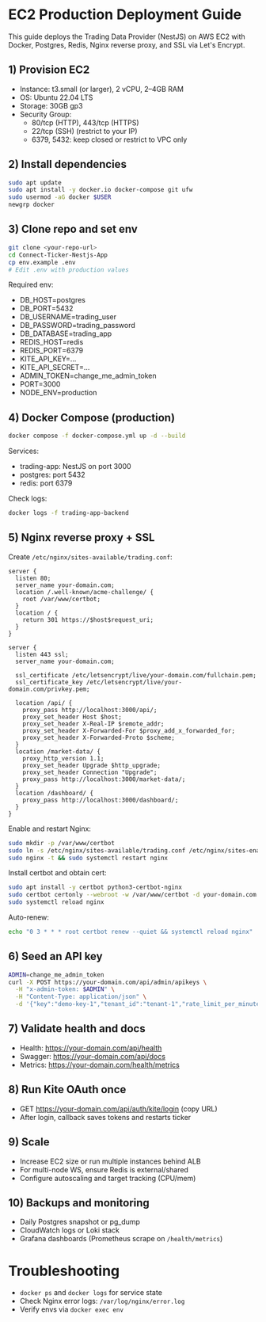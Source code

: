 # EC2 Production Deployment Guide

This guide deploys the Trading Data Provider (NestJS) on AWS EC2 with Docker, Postgres, Redis, Nginx reverse proxy, and SSL via Let's Encrypt.

## 1) Provision EC2
- Instance: t3.small (or larger), 2 vCPU, 2–4GB RAM
- OS: Ubuntu 22.04 LTS
- Storage: 30GB gp3
- Security Group:
  - 80/tcp (HTTP), 443/tcp (HTTPS)
  - 22/tcp (SSH) (restrict to your IP)
  - 6379, 5432: keep closed or restrict to VPC only

## 2) Install dependencies
```bash
sudo apt update
sudo apt install -y docker.io docker-compose git ufw
sudo usermod -aG docker $USER
newgrp docker
```

## 3) Clone repo and set env
```bash
git clone <your-repo-url>
cd Connect-Ticker-Nestjs-App
cp env.example .env
# Edit .env with production values
```

Required env:
- DB_HOST=postgres
- DB_PORT=5432
- DB_USERNAME=trading_user
- DB_PASSWORD=trading_password
- DB_DATABASE=trading_app
- REDIS_HOST=redis
- REDIS_PORT=6379
- KITE_API_KEY=...
- KITE_API_SECRET=...
- ADMIN_TOKEN=change_me_admin_token
- PORT=3000
- NODE_ENV=production

## 4) Docker Compose (production)
```bash
docker compose -f docker-compose.yml up -d --build
```
Services:
- trading-app: NestJS on port 3000
- postgres: port 5432
- redis: port 6379

Check logs:
```bash
docker logs -f trading-app-backend
```

## 5) Nginx reverse proxy + SSL
Create `/etc/nginx/sites-available/trading.conf`:
```nginx
server {
  listen 80;
  server_name your-domain.com;
  location /.well-known/acme-challenge/ {
    root /var/www/certbot;
  }
  location / {
    return 301 https://$host$request_uri;
  }
}

server {
  listen 443 ssl;
  server_name your-domain.com;

  ssl_certificate /etc/letsencrypt/live/your-domain.com/fullchain.pem;
  ssl_certificate_key /etc/letsencrypt/live/your-domain.com/privkey.pem;

  location /api/ {
    proxy_pass http://localhost:3000/api/;
    proxy_set_header Host $host;
    proxy_set_header X-Real-IP $remote_addr;
    proxy_set_header X-Forwarded-For $proxy_add_x_forwarded_for;
    proxy_set_header X-Forwarded-Proto $scheme;
  }
  location /market-data/ {
    proxy_http_version 1.1;
    proxy_set_header Upgrade $http_upgrade;
    proxy_set_header Connection "Upgrade";
    proxy_pass http://localhost:3000/market-data/;
  }
  location /dashboard/ {
    proxy_pass http://localhost:3000/dashboard/;
  }
}
```
Enable and restart Nginx:
```bash
sudo mkdir -p /var/www/certbot
sudo ln -s /etc/nginx/sites-available/trading.conf /etc/nginx/sites-enabled/trading.conf
sudo nginx -t && sudo systemctl restart nginx
```

Install certbot and obtain cert:
```bash
sudo apt install -y certbot python3-certbot-nginx
sudo certbot certonly --webroot -w /var/www/certbot -d your-domain.com --email you@example.com --agree-tos --no-eff-email
sudo systemctl reload nginx
```

Auto-renew:
```bash
echo "0 3 * * * root certbot renew --quiet && systemctl reload nginx" | sudo tee /etc/cron.d/certbot-renew
```

## 6) Seed an API key
```bash
ADMIN=change_me_admin_token
curl -X POST https://your-domain.com/api/admin/apikeys \
  -H "x-admin-token: $ADMIN" \
  -H "Content-Type: application/json" \
  -d '{"key":"demo-key-1","tenant_id":"tenant-1","rate_limit_per_minute":600,"connection_limit":2000}'
```

## 7) Validate health and docs
- Health: https://your-domain.com/api/health
- Swagger: https://your-domain.com/api/docs
- Metrics: https://your-domain.com/health/metrics

## 8) Run Kite OAuth once
- GET https://your-domain.com/api/auth/kite/login (copy URL)
- After login, callback saves tokens and restarts ticker

## 9) Scale
- Increase EC2 size or run multiple instances behind ALB
- For multi-node WS, ensure Redis is external/shared
- Configure autoscaling and target tracking (CPU/mem)

## 10) Backups and monitoring
- Daily Postgres snapshot or pg_dump
- CloudWatch logs or Loki stack
- Grafana dashboards (Prometheus scrape on `/health/metrics`)

# Troubleshooting
- `docker ps` and `docker logs` for service state
- Check Nginx error logs: `/var/log/nginx/error.log`
- Verify envs via `docker exec env`
